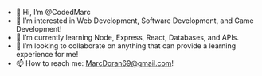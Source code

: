 - 👋 Hi, I’m @CodedMarc
- 👀 I’m interested in Web Development, Software Development, and Game Development!
- 🌱 I’m currently learning Node, Express, React, Databases, and APIs.
- 💞️ I’m looking to collaborate on anything that can provide a learning experience for me!
- 📫 How to reach me: MarcDoran69@gmail.com!

